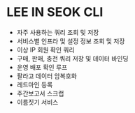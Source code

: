 # LEE IN SEOK CLI

- 자주 사용하는 쿼리 조회 및 저장
- 서비스별 인프라 및 설정 정보 조회 및 저장
- 이상 IP 회원 확인 쿼리
- 구매, 판매, 충전 쿼리 저장 및 데이터 바인딩
- 운영 배포 확인 루프
- 팔라고 데이터 암복호화
- 레드마인 등록
- 주간보고서 스크랩
- 이름짓기 서비스
